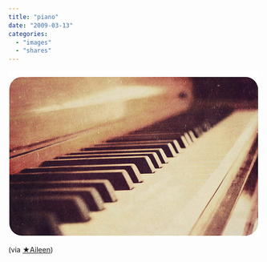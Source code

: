 ```yaml
---
title: "piano"
date: "2009-03-13"
categories: 
  - "images"
  - "shares"
---
```


![](images/4wnP83SaFl0p4qkmHUJS5lF6o1_500.jpg)

(via [★Aileen](http://flickr.com/photos/ilovemynikon))
